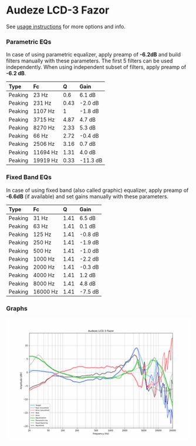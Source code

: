 # Audeze LCD-3 Fazor
See [usage instructions](https://github.com/jaakkopasanen/AutoEq#usage) for more options and info.

### Parametric EQs
In case of using parametric equalizer, apply preamp of **-6.2dB** and build filters manually
with these parameters. The first 5 filters can be used independently.
When using independent subset of filters, apply preamp of **-6.2 dB**.

| Type    | Fc       |    Q | Gain     |
|:--------|:---------|:-----|:---------|
| Peaking | 23 Hz    | 0.6  | 6.1 dB   |
| Peaking | 231 Hz   | 0.43 | -2.0 dB  |
| Peaking | 1107 Hz  | 1    | -1.8 dB  |
| Peaking | 3715 Hz  | 4.87 | 4.7 dB   |
| Peaking | 8270 Hz  | 2.33 | 5.3 dB   |
| Peaking | 66 Hz    | 2.72 | -0.4 dB  |
| Peaking | 2506 Hz  | 3.16 | 0.7 dB   |
| Peaking | 11694 Hz | 1.31 | 4.0 dB   |
| Peaking | 19919 Hz | 0.33 | -11.3 dB |

### Fixed Band EQs
In case of using fixed band (also called graphic) equalizer, apply preamp of **-6.6dB**
(if available) and set gains manually with these parameters.

| Type    | Fc       |    Q | Gain    |
|:--------|:---------|:-----|:--------|
| Peaking | 31 Hz    | 1.41 | 6.5 dB  |
| Peaking | 63 Hz    | 1.41 | 0.1 dB  |
| Peaking | 125 Hz   | 1.41 | -0.8 dB |
| Peaking | 250 Hz   | 1.41 | -1.9 dB |
| Peaking | 500 Hz   | 1.41 | -1.0 dB |
| Peaking | 1000 Hz  | 1.41 | -2.2 dB |
| Peaking | 2000 Hz  | 1.41 | -0.3 dB |
| Peaking | 4000 Hz  | 1.41 | 1.2 dB  |
| Peaking | 8000 Hz  | 1.41 | 4.8 dB  |
| Peaking | 16000 Hz | 1.41 | -7.5 dB |

### Graphs
![](./Audeze%20LCD-3%20Fazor.png)